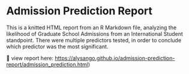 # Admission Prediction Report

This is a knitted HTML report from an R Markdown file, analyzing the likelihood of Graduate School Admissions from an International Student standpoint.
There were multiple predictors tested, in order to conclude which predictor was the most significant.

🔗 view report here: https://alysango.github.io/admission-prediction-report/admission_prediction.html)
